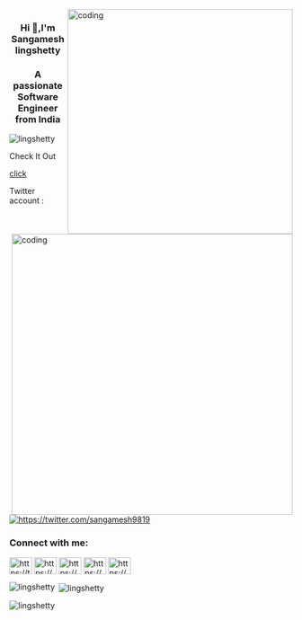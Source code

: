 <img align="right" alt="coding" width="400" scr="https://c8.alamy.com/comp/2FM1TT9/animation-of-human-brain-scope-scanning-and-binary-coding-on-black-background-2FM1TT9.jpg">
<h3 align="center">Hi 👋,I'm Sangamesh lingshetty </h3>
<h3 align="center">A passionate Software Engineer from India</h3>
<img align="right" alt="coding" width="500" scr="https://w7.pngwing.com/pngs/501/438/png-transparent-man-using-laptop-illustration-web-development-web-developer-web-design-web-development-text-computer-presentation-thumbnail.png">

<p align="left"> <img src="https://komarev.com/ghpvc/?username=lingshetty&label=Profile%20views&color=0e75b6&style=flat" alt="lingshetty" /> </p>

<p>Check It Out </p>
<a href="https://sangamesh-35feb.web.app/">click </a>
<p align="left">Twitter account :  <a href="https://twitter.com/https://twitter.com/sangamesh9819" target="blank"><img src="https://img.shields.io/twitter/follow/https://twitter.com/sangamesh9819?logo=twitter&style=for-the-badge" alt="https://twitter.com/sangamesh9819" /></a> </p>

<h3 align="left">Connect with me:</h3>
<p align="left">
<a href="https://twitter.com/https://twitter.com/sangamesh9819" target="blank"><img align="center" src="https://raw.githubusercontent.com/rahuldkjain/github-profile-readme-generator/master/src/images/icons/Social/twitter.svg" alt="https://twitter.com/sangamesh9819" height="30" width="40" /></a>
<a href="https://linkedin.com/in/https://www.linkedin.com/in/sangamesh-lingshetty-5a6647279/" target="blank"><img align="center" src="https://raw.githubusercontent.com/rahuldkjain/github-profile-readme-generator/master/src/images/icons/Social/linked-in-alt.svg" alt="https://www.linkedin.com/in/sangamesh-lingshetty-5a6647279/" height="30" width="40" /></a>
<a href="https://instagram.com/https://www.instagram.com/sangamesh_lingshetty/" target="blank"><img align="center" src="https://raw.githubusercontent.com/rahuldkjain/github-profile-readme-generator/master/src/images/icons/Social/instagram.svg" alt="https://www.instagram.com/sangamesh_lingshetty/" height="30" width="40" /></a>
<a href="https://www.youtube.com/c/https://www.youtube.com/@sangamesh502" target="blank"><img align="center" src="https://raw.githubusercontent.com/rahuldkjain/github-profile-readme-generator/master/src/images/icons/Social/youtube.svg" alt="https://www.youtube.com/@sangamesh502" height="30" width="40" /></a>
<a href="https://www.hackerrank.com/https://www.hackerrank.com/profile/sangameshlingsh1" target="blank"><img align="center" src="https://raw.githubusercontent.com/rahuldkjain/github-profile-readme-generator/master/src/images/icons/Social/hackerrank.svg" alt="https://www.hackerrank.com/profile/sangameshlingsh1" height="30" width="40" /></a>
</p>

<p><img align="left" src="https://github-readme-stats.vercel.app/api/top-langs?username=lingshetty&show_icons=true&locale=en&layout=compact" alt="lingshetty" /></p>

<p>&nbsp;<img align="center" src="https://github-readme-stats.vercel.app/api?username=lingshetty&show_icons=true&locale=en" alt="lingshetty" /></p>

<p><img align="center" src="https://github-readme-streak-stats.herokuapp.com/?user=lingshetty&" alt="lingshetty" /></p>
